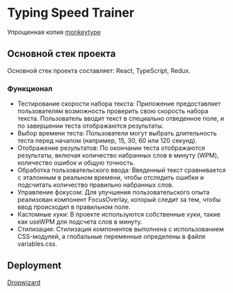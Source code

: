 # Typing Speed Trainer

Упрощенная копия [monkeytype](https:/monkeytype.com)

## Основной стек проекта

Основной стек проекта составляет: React, TypeScript, Redux.

### Функционал

* Тестирование скорости набора текста: Приложение предоставляет пользователям возможность проверить свою скорость набора текста. Пользователь вводит текст в специально отведенное поле, и по завершении теста отображаются результаты.
* Выбор времени теста: Пользователи могут выбрать длительность теста перед началом (например, 15, 30, 60 или 120 секунд).
* Отображение результатов: По окончании теста отображаются результаты, включая количество набранных слов в минуту (WPM), количество ошибок и общую точность.
* Обработка пользовательского ввода: Введенный текст сравнивается с эталонным в реальном времени, чтобы отследить ошибки и подсчитать количество правильно набранных слов.
* Управление фокусом: Для улучшения пользовательского опыта реализован компонент FocusOverlay, который следит за тем, чтобы ввод происходил в правильном поле.
* Кастомные хуки: В проекте используются собственные хуки, такие как useWPM для подсчета слов в минуту.
* Стилизация: Стилизация компонентов выполнена с использованием CSS-модулей, а глобальные переменные определены в файле variables.css.



## Deployment

[Dropwizard](http://www.dropwizard.io/1.0.2/docs/)
